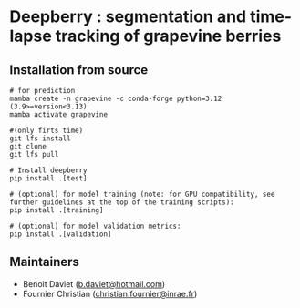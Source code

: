 # Deepberry : segmentation and time-lapse tracking of grapevine berries

## Installation from source

    # for prediction
    mamba create -n grapevine -c conda-forge python=3.12 (3.9>=version<3.13) 
    mamba activate grapevine

    #(only firts time)
    git lfs install
    git clone
    git lfs pull

    # Install deepberry
    pip install .[test]

    # (optional) for model training (note: for GPU compatibility, see further guidelines at the top of the training scripts): 
    pip install .[training]

    # (optional) for model validation metrics:
    pip install .[validation]

## Maintainers

* Benoit Daviet (b.daviet@hotmail.com)
* Fournier Christian (christian.fournier@inrae.fr)




